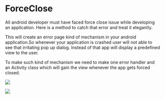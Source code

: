 # ForceClose

All android developer must have faced force close issue while developing an application.
Here is a method to catch that error and treat it elegantly.

This will create an error page kind of mechanism in your android application.So whenever your application is crashed user will not able to see that irritating pop up dialog. Instead of that app will display a predefined view to the user.

To make such kind of mechanism we need to make one error handler and an Activity class which will gain the view whenever the app gets forced closed.

![](https://trivedihardik.files.wordpress.com/2011/08/device-2013-08-09-113535.png)

![](https://trivedihardik.files.wordpress.com/2011/08/device-2013-08-09-113544.png)


